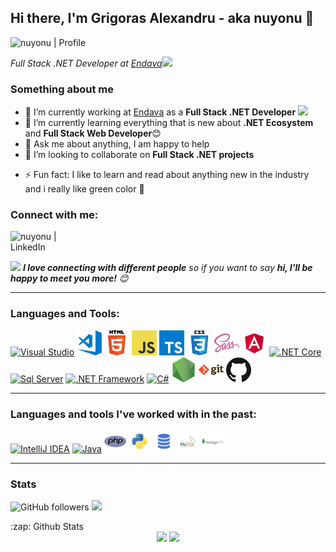 ## Hi there, I'm Grigoras Alexandru - aka nuyonu 👋

![nuyonu | Profile](https://github.com/nuyonu/nuyonu/workflows/nuyonu%20%7C%20Profile/badge.svg)

<p><em>Full Stack .NET Developer at <a href="https://www.endava.com/">Endava</a><img src="https://media.giphy.com/media/WUlplcMpOCEmTGBtBW/giphy.gif" width="30"> 
</em></p>

### Something about me

- 🔭 I’m currently working at [Endava][workingCompany] as a **Full Stack .NET Developer** <img src="https://media.giphy.com/media/WUlplcMpOCEmTGBtBW/giphy.gif" width="30">  
- 🌱 I’m currently learning everything that is new about **.NET Ecosystem** and **Full Stack Web Developer**😊
- 💬 Ask me about anything, I am happy to help
- 👯 I’m looking to collaborate on **Full Stack .NET projects**
<!-- - 🥅 2020 Goals: Work on my projects and contribute more to Open Source projects -->
- ⚡ Fun fact: I like to learn and read about anything new in the industry and i really like green color 💚

### Connect with me:
[<img align="left" alt="nuyonu | LinkedIn" width="100px" src="https://camo.githubusercontent.com/96683fb94f1925109397c012fc649ae7936a7b4b/68747470733a2f2f696d672e736869656c64732e696f2f62616467652f6c696e6b6564696e2d2532333030373742352e7376673f267374796c653d666f722d7468652d6261646765266c6f676f3d6c696e6b6564696e266c6f676f436f6c6f723d7768697465" />][linkedin]

<br/>
<br/>

<img src="https://media.giphy.com/media/LnQjpWaON8nhr21vNW/giphy.gif" width="60"> <em><b>I love connecting with different people</b> so if you want to say <b>hi, I'll be happy to meet you more!</b> 😊</em>

---

### Languages and Tools:

<div align="left">

[<img alt="Visual Studio" width="40px" src="https://visualstudio.microsoft.com/wp-content/uploads/2019/06/BrandVisualStudioWin2019-3.svg"/>][linkedin]
[<img alt="Visual Studio Code" width="40px" src="https://raw.githubusercontent.com/github/explore/80688e429a7d4ef2fca1e82350fe8e3517d3494d/topics/visual-studio-code/visual-studio-code.png" />][linkedin]
[<img alt="HTML5" width="40px" src="https://raw.githubusercontent.com/github/explore/80688e429a7d4ef2fca1e82350fe8e3517d3494d/topics/html/html.png" />][linkedin]
[<img alt="JavaScript" width="40px" src="https://raw.githubusercontent.com/github/explore/80688e429a7d4ef2fca1e82350fe8e3517d3494d/topics/javascript/javascript.png" />][linkedin]
[<img alt="TypeScript" width="40px" src="https://raw.githubusercontent.com/github/explore/80688e429a7d4ef2fca1e82350fe8e3517d3494d/topics/typescript/typescript.png" />][linkedin]
[<img alt="CSS3" width="40px" src="https://raw.githubusercontent.com/github/explore/80688e429a7d4ef2fca1e82350fe8e3517d3494d/topics/css/css.png" />][linkedin]
[<img alt="Sass" width="40px" src="https://raw.githubusercontent.com/github/explore/80688e429a7d4ef2fca1e82350fe8e3517d3494d/topics/sass/sass.png" />][linkedin]
[<img alt="Angular" width="40px" src="https://raw.githubusercontent.com/github/explore/80688e429a7d4ef2fca1e82350fe8e3517d3494d/topics/angular/angular.png" />][linkedin]
[<img alt=".NET Core" width="40px" src="https://upload.wikimedia.org/wikipedia/commons/thumb/e/ee/.NET_Core_Logo.svg/512px-.NET_Core_Logo.svg.png" />][linkedin]
[<img alt="Sql Server" width="40px" src="https://cdn.worldvectorlogo.com/logos/microsoft-sql-server.svg" />][linkedin]
[<img alt=".NET Framework" width="40px" src="https://d1yjjnpx0p53s8.cloudfront.net/styles/logo-thumbnail/s3/072015/ms-.net-framework.jpg?itok=_sHbgY_h" />][linkedin]
[<img alt="C#" width="40px" src="https://upload.wikimedia.org/wikipedia/commons/thumb/7/7a/C_Sharp_logo.svg/150px-C_Sharp_logo.svg.png" />][linkedin]
[<img alt="Node.js" width="40px" src="https://raw.githubusercontent.com/github/explore/80688e429a7d4ef2fca1e82350fe8e3517d3494d/topics/nodejs/nodejs.png" />][linkedin]
[<img alt="Git" width="40px" src="https://raw.githubusercontent.com/github/explore/80688e429a7d4ef2fca1e82350fe8e3517d3494d/topics/git/git.png" />][linkedin]
[<img alt="GitHub" width="40px" src="https://raw.githubusercontent.com/github/explore/78df643247d429f6cc873026c0622819ad797942/topics/github/github.png" />][linkedin]

</div>

---

### Languages and tools I've worked with in the past:

<div align="left">

[<img alt="IntelliJ IDEA" width="35px" src="https://dashboard.snapcraft.io/site_media/appmedia/2017/11/icon_CE_256_2Qe5uEl.png" />][mycinema]
[<img alt="Java" width="35px" src="https://www.crystalmind.ro/wp-content/uploads/2019/08/Java_logo_icon.jpg" />][mycinema]
[<img alt="PHP" width="35px" src="https://raw.githubusercontent.com/github/explore/ccc16358ac4530c6a69b1b80c7223cd2744dea83/topics/php/php.png" />][teask]
[<img alt="Python" width="35px" src="https://raw.githubusercontent.com/github/explore/80688e429a7d4ef2fca1e82350fe8e3517d3494d/topics/python/python.png" />][linkedin]
[<img alt="SQL" width="35px" src="https://raw.githubusercontent.com/github/explore/80688e429a7d4ef2fca1e82350fe8e3517d3494d/topics/sql/sql.png" />][teask]
[<img alt="MySQL" width="35px" src="https://raw.githubusercontent.com/github/explore/80688e429a7d4ef2fca1e82350fe8e3517d3494d/topics/mysql/mysql.png" />][teask]
[<img alt="MongoDB" width="35px" src="https://raw.githubusercontent.com/github/explore/80688e429a7d4ef2fca1e82350fe8e3517d3494d/topics/mongodb/mongodb.png" />][mycinema]

</div>

---

### Stats

![GitHub followers](https://img.shields.io/github/followers/nuyonu?label=Followers&style=social)
![](https://visitor-badge.glitch.me/badge?page_id=nuyonu)

<summary>:zap: Github Stats</summary>

<div align="center">

<img align="" height='130px' src="https://github-readme-stats.vercel.app/api?username=nuyonu&hide_title=true&show_icons=true&include_all_commits=true&line_height=21&bg_color=0,00a30b,00cc0e,73FA79&theme=graywhite" />
<img align="" height='130px' src="https://github-readme-stats.vercel.app/api/top-langs/?username=nuyonu&hide_title=true&layout=compact&bg_color=0,73FA79,00cc0e,00a30b&theme=graywhite" />

</div>

<!-- <img align="left" alt="nuyonu's Github Stats" src="https://github-readme-stats.codestackr.vercel.app/api?username=nuyonu&show_icons=true&hide_border=true" /> -->

[linkedin]: https://www.linkedin.com/in/alexandru-ionel-grigoras-054042115/
[mycinema]: https://github.com/nuyonu/MyCinema
[teask]: https://github.com/nuyonu/TW_TeaSk

[workingCompany]: https://www.endava.com/
